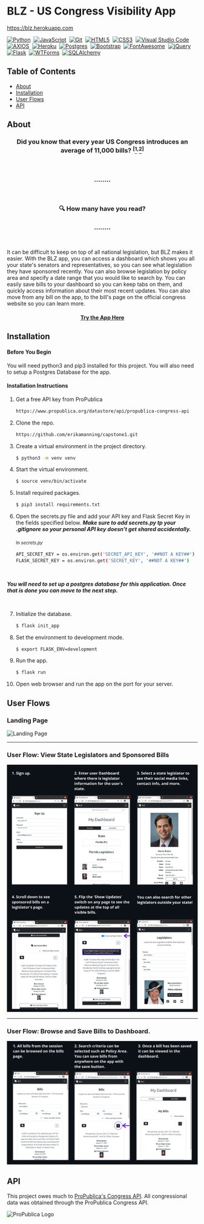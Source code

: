 # BLZ - US Congress Visibility App

https://blz.herokuapp.com

<a href="https://www.python.org/" title="Python"><img src="https://github.com/tomchen/stack-icons/blob/master/logos/python.svg" alt="Python" width="21px" height="21px"></a> &nbsp;<a href="https://developer.mozilla.org/en-US/docs/Web/JavaScript" title="JavaScript"><img src="https://github.com/tomchen/stack-icons/blob/master/logos/javascript.svg" alt="JavaScript" width="21px" height="21px"></a>&nbsp; <a href="https://git-scm.com/" title="Git"><img src="https://github.com/tomchen/stack-icons/blob/master/logos/git-icon.svg" alt="Git" width="21px" height="21px"></a>&nbsp; <a href="https://www.w3.org/TR/html5/" title="HTML5"><img src="https://github.com/tomchen/stack-icons/blob/master/logos/html-5.svg" alt="HTML5" width="21px" height="21px"></a>&nbsp; <a href="https://www.w3.org/TR/CSS/" title="CSS3"><img src="https://github.com/tomchen/stack-icons/blob/master/logos/css-3.svg" alt="CSS3" width="21px" height="21px"></a>&nbsp; <a href="https://code.visualstudio.com/" title="Visual Studio Code"><img src="https://github.com/tomchen/stack-icons/blob/master/logos/visual-studio-code.svg" alt="Visual Studio Code" width="21px" height="21px"></a> &nbsp;<a href="https://www.npmjs.com/package/axios" title="AXIOS"><img src="readme_files/axios.png" alt="AXIOS" width="21px" height="21px"></a> &nbsp;<a href="https://www.heroku.com/" title="Heroku"><img src="readme_files/heroku.jpeg" alt="Heroku" width="21px" height="21px"></a> &nbsp;<a href="https://www.postgresql.org/" title="Postgres"><img src="readme_files/postgres.png" alt="Postgres" width="21px" height="21px"></a> &nbsp;<a href="https://getbootstrap.com/" title="Bootstrap"><img src="https://github.com/tomchen/stack-icons/blob/master/logos/bootstrap.svg" alt="Bootstrap" width="21px" height="21px"></a> &nbsp;<a href="https://fontawesome.com/" title="FontAwesome"><img src="readme_files/fontawesome.png" alt="FontAwesome" width="21px" height="21px"></a> &nbsp;<a href="https://jquery.com/" title="jQuery"><img src="https://github.com/tomchen/stack-icons/blob/master/logos/jquery-icon.svg" alt="jQuery" width="21px" height="21px"></a> &nbsp;<a href="https://flask.palletsprojects.com/en/1.1.x/" title="Flask"><img src="readme_files/flask_logo_white_background.png" alt="Flask" width="40px" height="21px"></a> &nbsp;<a href="https://www.sqlalchemy.org/" title="Git"><img src="readme_files/sql_alchemy_logo.jpeg" alt="WTForms" width="70px" height="21px"></a> &nbsp;<a href="https://wtforms.readthedocs.io/en/2.3.x/#" title="WTForms"><img src="readme_files/wtforms.png" alt="SQLAlchemy" width="80px" height="21px"></a>


## Table of Contents

* [About](https://github.com/erikamanning/capstone1#about)
* [Installation](https://github.com/erikamanning/capstone1#installation)
* [User Flows](https://github.com/erikamanning/capstone1#user-flows)
* [API](https://github.com/erikamanning/capstone1#api)



## About

### <div align='center'>Did you know that every year US Congress introduces an average of 11,000 bills? <sup>[</sup>[<sup>1</sup>](https://www.ndpanalytics.com/45-years-of-congress-bills)<sup>,</sup>[<sup>2</sup>](congress.gov)<sup>]</sup></div>


<br>   

### <div align='center'>........ </div>  
<br>  

### <div align='center'>:mag: How many have you read? </div>  


### <div align='center'>........ </div>  

<br>  

It can be difficult to keep on top of all national legislation, but BLZ makes it easier. With the BLZ app, you can access a dashboard which shows you all your state's senators and representatives, so you can see what legislation they have sponsored recently. You can also browse legislation by policy area and specify a date range that you would like to search by. You can easily save bills to your dashboard so you can keep tabs on them, and quickly access information about their most recent updates. You can also move from any bill on the app, to the bill's page on the official congress website so you can learn more.


#### <div align='center'>[Try the App Here](www.blz.herokuapp.com)</div>  

## Installation

#### Before You Begin
You will need python3 and pip3 installed for this project. You will also need to setup a Postgres Database for the app.


#### Installation Instructions

1. Get a free API key from ProPublica
    ```sh
    https://www.propublica.org/datastore/api/propublica-congress-api
    ```

2. Clone the repo.
    ```sh
    https://github.com/erikamanning/capstone1.git
    ```

3. Create a virtual environment in the project directory.
    ```sh 
    $ python3 -m venv venv
    ```

4. Start the virtual environment.
    ```sh
    $ source venv/bin/activate
    ```

5. Install required packages.
    ```sh
    $ pip3 install requirements.txt
    ```

6. Open the secrets.py file and add your API key and Flask Secret Key in the fields specified below. 
   _**Make sure to add secrets.py tp your .gitignore so your personal API key doesn't get shared accidentally.**_
   
    <sub> In *secrets.py*</sub>
    ```sh
    API_SECRET_KEY = os.environ.get('SECRET_API_KEY', '##NOT A KEY##')
    FLASK_SECRET_KEY = os.environ.get('SECRET_KEY', '##NOT A KEY##')
    ```
<br>  

_**You will need to set up a postgres database for this application. Once that is done you can move to the next step.**_

<br>  

7. Initialize the database.
    ```sh
    $ flask init_app
    ```

8. Set the environment to development mode.
    ```sh
    $ export FLASK_ENV=development 
    ```

9. Run the app.
    ```sh 
    $ flask run
    ```

10. Open web browser and run the app on the port for your server.


## User Flows

### Landing Page
![Landing Page](readme_files/landing_page_full_size.png)

---

### User Flow: View State Legislators and Sponsored Bills
![User Flow 3](readme_files/User_flow_3.png)

---

### User Flow: Browse and Save Bills to Dashboard.
![User Flow 1](readme_files/User_flow_1.png)

## API
This project owes much to [ProPublica's Congress API](https://projects.propublica.org/api-docs/congress-api/). All congressional data was obtained through the ProPublica Congress API.

![ProPublica Logo](readme_files/propublica_logo.jpg)


